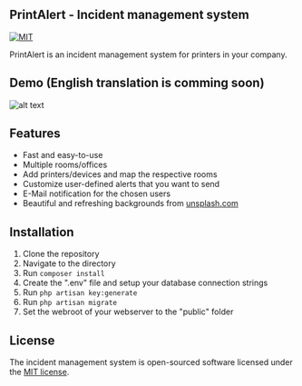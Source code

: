 ## PrintAlert - Incident management system
[![MIT](https://img.shields.io/cocoapods/l/AFNetworking.svg)](https://github.com/emilwallner/Screenshot-to-code-in-Keras/blob/master/LICENSE)

PrintAlert is an incident management system for printers in your company. 

## Demo (English translation is comming soon)

![alt text](https://github.com/markushaug/print_alert/blob/master/demo.gif)

## Features

- Fast and easy-to-use
- Multiple rooms/offices
- Add printers/devices and map the respective rooms
- Customize user-defined alerts that you want to send
- E-Mail notification for the chosen users
- Beautiful and refreshing backgrounds from <a href="https://unsplash.com">unsplash.com</a>


## Installation

1. Clone the repository
2. Navigate to the directory
3. Run ```composer install```
4. Create the ".env" file and setup your database connection strings
5. Run ```php artisan key:generate```
6. Run ```php artisan migrate```
7. Set the webroot of your webserver to the "public" folder

## License

The incident management system is open-sourced software licensed under the [MIT license](http://opensource.org/licenses/MIT).

